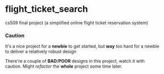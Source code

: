 # flight_ticket_search
cs509 final project (a simplified online flight ticket reservation system)

### Caution
It's a nice project for a **newbie** to get started, but **way** too hard for a newbie to deliver a relatively robust design

There're a couple of **BAD**/**POOR** designs in this project, watch it with caution. Might *refactor* the **whole** project some time later.
